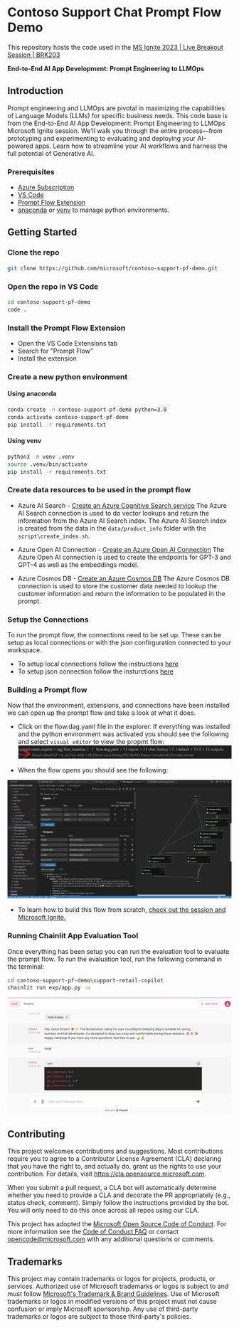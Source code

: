 # Contoso Support Chat Prompt Flow Demo

This repository hosts the code used in the [MS Ignite 2023 | Live Breakout Session | BRK203](https://ignite.microsoft.com/en-US/sessions/16ee2bd5-7cb8-4419-95f6-3cab36dfac93)

**End-to-End AI App Development: Prompt Engineering to LLMOps**

## Introduction

Prompt engineering and LLMOps are pivotal in maximizing the capabilities of Language Models (LLMs) for specific business needs. This code base is from the End-to-End AI App Development: Prompt Engineering to LLMOps Microsoft Ignite session. We'll walk you through the entire process—from prototyping and experimenting to evaluating and deploying your AI-powered apps. Learn how to streamline your AI workflows and harness the full potential of Generative AI.

### Prerequisites

- [Azure Subscription](https://azure.microsoft.com/free/)
- [VS Code](https://code.visualstudio.com/download)
- [Prompt Flow Extension](https://marketplace.visualstudio.com/items?itemName=prompt-flow.prompt-flow)
- [anaconda](https://www.anaconda.com/products/individual) or [venv](https://docs.python.org/3/library/venv.html) to manage python environments.

## Getting Started

### Clone the repo

```bash
git clone https://github.com/microsoft/contoso-support-pf-demo.git
```

### Open the repo in VS Code

```bash
cd contoso-support-pf-demo
code .
```

### Install the Prompt Flow Extension

- Open the VS Code Extensions tab
- Search for "Prompt Flow"
- Install the extension

### Create a new python environment

#### Using anaconda

```bash
conda create -n contoso-support-pf-demo python=3.8
conda activate contoso-support-pf-demo
pip install -r requirements.txt
```

#### Using venv

```bash
python3 -m venv .venv
source .venv/bin/activate
pip install -r requirements.txt
```

### Create data resources to be used in the prompt flow

- Azure AI Search - [Create an Azure Cognitive Search service](https://docs.microsoft.com/en-us/azure/search/search-create-service-portal)
The Azure AI Search connection is used to do vector lookups and return the information from the Azure AI Search index. The Azure AI Search index is created from the data in the `data/product_info` folder with the `script\create_index.sh`.


- Azure Open AI Connection - [Create an Azure Open AI Connection](https://learn.microsoft.com/en-us/azure/ai-services/openai/how-to/create-resource?pivots=web-portal)
The Azure Open AI connection is used to create the endpoints for GPT-3 and GPT-4 as well as the embeddings model.

- Azure Cosmos DB - [Create an Azure Cosmos DB](https://docs.microsoft.com/en-us/azure/cosmos-db/create-cosmosdb-resources-portal)
The Azure Cosmos DB connection is used to store the customer data needed to lookup the customer information and return the information to be populated in the prompt.

### Setup the Connections
To run the prompt flow, the connections need to be set up. These can be setup as local connections or with the json confirguration connected to your workspace.

 - To setup local connections follow the instructions [here](https://microsoft.github.io/promptflow/how-to-guides/manage-connections.html)
 - To setup json connection follow the insturctions [here](https://microsoft.github.io/promptflow/cloud/azureai/consume-connections-from-azure-ai.html)

### Building a Prompt flow

Now that the environment, extensions, and connections have been installed we can open up the prompt flow and take a look at what it does.

- Click on the flow.dag.yaml file in the explorer. If everything was installed and the python environment was activated you should see the following and select `visual editor` to view the propmt flow:
![Alt text](image.png)

- When the flow opens you should see the following:

![Alt text](image-1.png)

- To learn how to build this flow from scratch, [check out the session and Microsoft Ignite.](https://ignite.microsoft.com/sessions/16ee2bd5-7cb8-4419-95f6-3cab36dfac93?source=sessions)

### Running Chainlit App Evaluation Tool

Once everything has been setup you can run the evaluation tool to evaluate the prompt flow. To run the evaluation tool, run the following command in the terminal:

```bash
cd contoso-support-pf-demo\support-retail-copilot
chainlit run exp/app.py -w
```
![Alt text](image-3.png)

## Contributing

This project welcomes contributions and suggestions.  Most contributions require you to agree to a
Contributor License Agreement (CLA) declaring that you have the right to, and actually do, grant us
the rights to use your contribution. For details, visit https://cla.opensource.microsoft.com.

When you submit a pull request, a CLA bot will automatically determine whether you need to provide
a CLA and decorate the PR appropriately (e.g., status check, comment). Simply follow the instructions
provided by the bot. You will only need to do this once across all repos using our CLA.

This project has adopted the [Microsoft Open Source Code of Conduct](https://opensource.microsoft.com/codeofconduct/).
For more information see the [Code of Conduct FAQ](https://opensource.microsoft.com/codeofconduct/faq/) or
contact [opencode@microsoft.com](mailto:opencode@microsoft.com) with any additional questions or comments.

## Trademarks

This project may contain trademarks or logos for projects, products, or services. Authorized use of Microsoft 
trademarks or logos is subject to and must follow 
[Microsoft's Trademark & Brand Guidelines](https://www.microsoft.com/en-us/legal/intellectualproperty/trademarks/usage/general).
Use of Microsoft trademarks or logos in modified versions of this project must not cause confusion or imply Microsoft sponsorship.
Any use of third-party trademarks or logos are subject to those third-party's policies.
